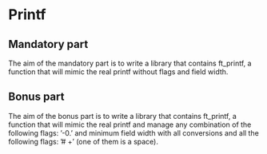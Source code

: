 # Printf
## Mandatory part
The aim of the mandatory part is to write a library that contains ft_printf, a function that will mimic the real printf without flags and field width.
## Bonus part
The aim of the bonus part is to write a library that contains ft_printf, a function that will mimic the real printf and manage any combination of the following flags: ’-0.’ and minimum field width with all conversions and all the following flags: ’# +’ (one of them is a space).
